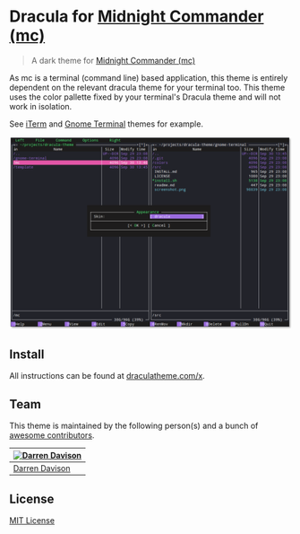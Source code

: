 # Dracula for [Midnight Commander (mc)](https://midnight-commander.org/)

> A dark theme for [Midnight Commander (mc)](https://midnight-commander.org/)

As mc is a terminal (command line) based application, this theme is entirely dependent on the relevant dracula theme for your terminal too. This theme uses the color pallette fixed by your terminal's Dracula theme and will not work in isolation.

See [iTerm](https://draculatheme.com/iterm/) and [Gnome Terminal](https://draculatheme.com/gnome-terminal/) themes for example.

![Screenshot](./screenshot.png)

## Install

All instructions can be found at [draculatheme.com/x](https://draculatheme.com/x).

## Team

This theme is maintained by the following person(s) and a bunch of [awesome contributors](https://github.com/dracula/mc/graphs/contributors).

[![Darren Davison](https://avatars0.githubusercontent.com/u/591251?v=3&s=70)](https://github.com/davison) | 
--- |
[Darren Davison](https://github.com/davison) |

## License

[MIT License](./LICENSE)
